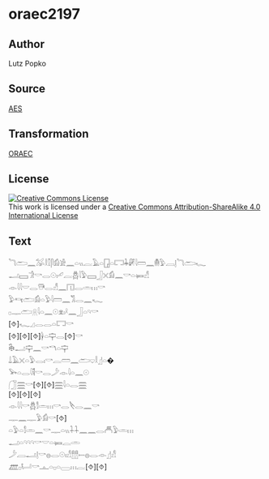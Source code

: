 # oraec2197

## Author

Lutz Popko

## Source

[AES](https://github.com/simondschweitzer/aes)

## Transformation

[ORAEC](https://oraec.github.io/)

## License

<a rel="license" href="http://creativecommons.org/licenses/by-sa/4.0/"><img alt="Creative Commons License" style="border-width:0" src="https://i.creativecommons.org/l/by-sa/4.0/88x31.png" /></a><br />This work is licensed under a <a rel="license" href="http://creativecommons.org/licenses/by-sa/4.0/">Creative Commons Attribution-ShareAlike 4.0 International License</a>

## Text

𓆓𓂧𓈖𓅮𓎛𓎿𓋴𓀁𓀀𓈖𓏏𓏭𓐛𓄿𓏏𓉗𓏏𓉐𓇓𓏞𓇋𓏠𓈖𓄟𓅱𓐙𓊤𓆓𓂧𓆑<br>
𓂝𓈙𓀞𓎡𓂋𓇳𓏤𓄔𓐛𓆣𓇋𓅱𓈙𓃀𓏴𓀁𓈖𓎡𓏏𓍃𓀭<br>
𓁹𓇋𓇋𓎟𓂋𓇥𓂋𓀭𓈖𓉔𓂋𓏛𓏥𓎡<br>
𓅱𓄞𓂧𓀁𓏏𓅱𓇋𓏠𓈖𓀢𓂋𓈖𓆑<br>
𓊪𓊃𓂧𓇶𓇋𓏏𓈖𓇳𓁷𓏤𓍲𓈖𓃀𓏏𓄹𓎡<br>
[⯑]𓆑𓈎𓂋𓂋𓏏𓉐𓎡<br>
[⯑][⯑][⯑]𓋀𓏏𓊡𓂋[⯑]𓎡<br>
𓇗𓂝𓊡𓈖𓎡𓎔𓏏𓊡<br>
𓍑𓄿𓏴𓏏𓅱𓂋𓏤𓎡𓐛𓏠𓈖𓂧𓂑𓎛𓊨𓏏�<br>
𓅨𓏏𓂋𓇋𓌟𓎡𓂋𓌳𓁹𓇋𓏏𓈖𓇳<br>
𓃂𓈗𓎡[⯑][⯑]𓈗𓇋𓏏𓂋𓈗<br>
[⯑][⯑][⯑]<br>
𓁹𓇋𓇋𓎡𓆣𓀾𓏛𓏥𓎡𓂋𓌸𓂋𓈖𓎡<br>
𓊃𓈖𓊃𓅱𓀁𓎡[⯑]<br>
𓏏𓅱𓏏𓀾𓏛𓈖𓎡𓊃𓏏𓏭𓇑𓇑𓈖𓈖𓂋𓄫𓅱𓏛𓏥<br>
𓂝𓏏𓄹𓄹𓄹𓎡𓎟𓏏𓍃𓐛𓏛<br>
𓌳𓐙𓂝𓊤𓎡𓐍𓂋𓇳𓏤𓀭𓊽𓊽𓍿𓐍𓂋𓁹𓊨𓀭<br>
𓊏𓊪𓂡𓎡𓊵𓏏𓊪𓏏𓈀𓏥𓐛[⯑][⯑]<br>
